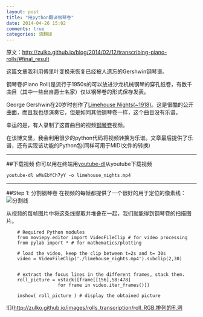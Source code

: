 ```yaml
---
layout: post
title: "用python翻译钢琴卷"
date: 2014-04-26 15:02
comments: true
categories: 渣翻译
---
```



原文：http://zulko.github.io/blog/2014/02/12/transcribing-piano-rolls/#final_result

这篇文章我利用傅里叶变换来恢复已经被人遗忘的Gershwin钢琴谱。

钢琴卷(Piano Roll)是流行于1950s的可以放进沙龙机械钢琴的穿孔纸卷，有数千曲目（其中一些出自爵士名家）仅以钢琴卷的形式保存发表。
<!--more-->
George Gershwin在20岁时创作了[Limehouse Nights(~1918)](https://www.youtube.com/watch?feature=player_embedded&v=VjkS-XHScXU视频)。这是很酷的公开曲面，而且我也想演奏它，但是如同其他钢琴卷一样，这个曲目没有乐谱。

幸运的是，有人录制了这首曲目的视频[钢琴卷](https://www.youtube.com/watch?feature=player_embedded&v=wMsEbYCyY)视频。

在该博文里，我会利用很少的python代码将视频转换为乐谱。文章最后提供了乐谱，还有实现该功能的Python包(同样可用于MIDI文件的转换)

--------------------------
##下载视频
你可以用在终端用[youtube-dl](http://zulko.github.io/blog/2014/02/12/transcribing-piano-rolls/)从youtube下载视频

	youtube-dl wMsEbYCh7yY -o limehouse_nights.mp4
	
---------------------------
##Step 1: 分割钢琴卷
在视频的每帧都提供了一个很好的用于定位的像素线：
![分割线](http://zulko.github.io/images/rolls_transcription/watched_line.jpeg)

从视频的每帧图片中将这条线提取并堆叠在一起，我们就能得到钢琴卷的扫描图片。

		# Required Python modules
		from moviepy.editor import VideoFileClip # for video processing
		from pylab import * # for mathematics/plotting

		# load the video, keep the clip between t=2s and t= 30s
		video = VideoFileClip('./limehouse_nights.mp4').subclip(2,30)


		# extract the focus lines in the different frames, stack them.
		roll_picture = vstack([frame[[156],58:478]
                       for frame in video.iter_frames()])

		imshow( roll_picture ) # display the obtained picture	
![](http://zulko.github.io/images/rolls_transcription/roll_RGB.排列的孔洞